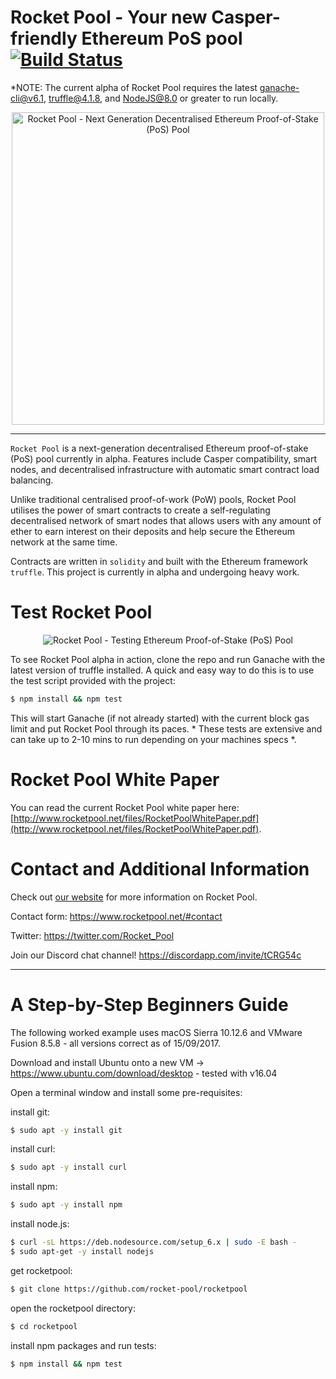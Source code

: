# Rocket Pool - Your new Casper-friendly Ethereum PoS pool  [![Build Status](https://travis-ci.org/rocket-pool/rocketpool.svg?branch=rocket-two)](https://travis-ci.org/rocket-pool/rocketpool)

*NOTE: The current alpha of Rocket Pool requires the latest [ganache-cli@v6.1](https://github.com/trufflesuite/ganache-cli), [truffle@4.1.8](https://github.com/trufflesuite/truffle), and [NodeJS@8.0](https://nodejs.org/en/download/package-manager/) or greater to run locally.

<p align="center">
  <img src="https://raw.githubusercontent.com/rocket-pool/rocketpool/rocket-two/images/logo.png?raw=true" alt="Rocket Pool - Next Generation Decentralised Ethereum Proof-of-Stake (PoS) Pool" width="500" />
</p>

---

`Rocket Pool` is a next-generation decentralised Ethereum proof-of-stake (PoS) pool currently in alpha. Features include Casper compatibility, smart nodes, and decentralised infrastructure with automatic smart contract load balancing.

Unlike traditional centralised proof-of-work (PoW) pools, Rocket Pool utilises the power of smart contracts to create a self-regulating decentralised network of smart nodes that allows users with any amount of ether to earn interest on their deposits and help secure the Ethereum network at the same time.

Contracts are written in `solidity` and built with the Ethereum framework `truffle`. This project is currently in alpha and undergoing heavy work.

# Test Rocket Pool

<p align="center">
  <img src="https://raw.githubusercontent.com/rocket-pool/rocketpool/master/images/rocket-pool-casper-pos-test.png?raw=true" alt="Rocket Pool - Testing Ethereum Proof-of-Stake (PoS) Pool"/>
</p>

To see Rocket Pool alpha in action, clone the repo and run Ganache with the latest version of truffle installed. A quick and easy way to do this is to use the test script provided with the project:
```bash
$ npm install && npm test
```
This will start Ganache (if not already started) with the current block gas limit and put Rocket Pool through its paces. * These tests are extensive and can take up to 2-10 mins to run depending on your machines specs *.

# Rocket Pool White Paper

You can read the current Rocket Pool white paper here: [http://www.rocketpool.net/files/RocketPoolWhitePaper.pdf](http://www.rocketpool.net/files/RocketPoolWhitePaper.pdf).

# Contact and Additional Information

Check out [our website](http://www.rocketpool.net) for more information on Rocket Pool.

Contact form: https://www.rocketpool.net/#contact

Twitter: https://twitter.com/Rocket_Pool

Join our Discord chat channel! https://discordapp.com/invite/tCRG54c

---

# A Step-by-Step Beginners Guide

The following worked example uses macOS Sierra 10.12.6 and VMware Fusion 8.5.8 - all versions correct as of 15/09/2017.

Download and install Ubuntu onto a new VM -> https://www.ubuntu.com/download/desktop - tested with v16.04

Open a terminal window and install some pre-requisites:

install git:
```bash
$ sudo apt -y install git
```
install curl:  
```bash
$ sudo apt -y install curl
```
install npm:
```bash
$ sudo apt -y install npm
```
install node.js:
```bash
$ curl -sL https://deb.nodesource.com/setup_6.x | sudo -E bash -
$ sudo apt-get -y install nodejs
```
get rocketpool:
```bash
$ git clone https://github.com/rocket-pool/rocketpool
```
open the rocketpool directory:
```bash
$ cd rocketpool
```
install npm packages and run tests:
```bash
$ npm install && npm test
```
